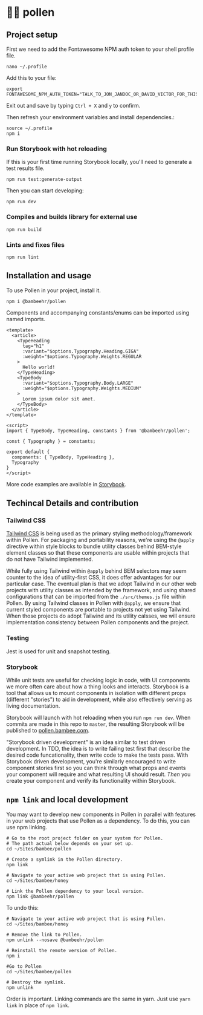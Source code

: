 # 🌻🐝 pollen

## Project setup

First we need to add the Fontawesome NPM auth token to your shell profile file.

```
nano ~/.profile
```

Add this to your file:

```
export FONTAWESOME_NPM_AUTH_TOKEN="TALK_TO_JON_JANDOC_OR_DAVID_VICTOR_FOR_THIS_TOKEN"
```

Exit out and save by typing `Ctrl + X` and `y` to confirm.

Then refresh your environment variables and install dependencies.:

```
source ~/.profile
npm i
```

### Run Storybook with hot reloading

If this is your first time running Storybook locally, you'll need to generate a test results file.

```
npm run test:generate-output
```

Then you can start developing:

```
npm run dev
```

### Compiles and builds library for external use

```
npm run build
```

### Lints and fixes files

```
npm run lint
```

## Installation and usage

To use Pollen in your project, install it.

```
npm i @bambeehr/pollen
```

Components and accompanying constants/enums can be imported using named imports.

```
<template>
  <article>
    <TypeHeading
      tag="h1"
      :variant="$options.Typography.Heading.GIGA"
      :weight="$options.Typography.Weights.REGULAR
    >
      Hello world!
    </TypeHeading>
    <TypeBody
      :variant="$options.Typography.Body.LARGE"
      :weight="$options.Typography.Weights.MEDIUM"
    >
      Lorem ipsum dolor sit amet.
    </TypeBody>
  </article>
</template>

<script>
import { TypeBody, TypeHeading, constants } from '@bambeehr/pollen';

const { Typography } = constants;

export default {
  components: { TypeBody, TypeHeading },
  Typography
}
</script>

```

More code examples are available in [Storybook](http://pollen.bambee.com/).

## Techincal Details and contribution

### Tailwind CSS

[Tailwind CSS](https://tailwindcss.com/) is being used as the primary styling methodology/framework within Pollen. For packaging and portability reasons, we're using the `@apply` directive within style blocks to bundle utility classes behind BEM-style element classes so that these components are usable within projects that do not have Tailwind implemented.

While fully using Tailwind within `@apply` behind BEM selectors may seem counter to the idea of utility-first CSS, it does offer advantages for our particular case. The eventual plan is that we adopt Tailwind in our other web projects with utility classes as intended by the framework, and using shared configurations that can be imported from the `./src/themes.js` file within Pollen. By using Tailwind classes in Pollen with `@apply`, we ensure that current styled components are portable to projects not yet using Tailwind. When those projects do adopt Tailwind and its utility calsses, we will ensure implementation consistency between Pollen components and the project.

### Testing

Jest is used for unit and snapshot testing.

### Storybook

While unit tests are useful for checking logic in code, with UI components we more often care about how a thing looks and interacts. Storybook is a tool that allows us to mount components in isolation with different props (different "stories") to aid in development, while also effectively serving as living documentation.

Storybook will launch with hot reloading when you run `npm run dev`. When commits are made in this repo to `master`, the resulting Storybook will be published to [pollen.bambee.com](https://pollen.bambee.com).

"Storybook driven development" is an idea similar to test driven development. In TDD, the idea is to write failing test first that describe the desired code funcationality, then write code to make the tests pass. With Storybook driven development, you're similarly encouraged to write component stories first so you can think through what props and events your component will require and what resulting UI should result. _Then_ you create your component and verify its functionality within Storybook.

## `npm link` and local development

You may want to develop new components in Pollen in parallel with features in your web projects that use Pollen as a dependency. To do this, you can use npm linking.

```
# Go to the root project folder on your system for Pollen.
# The path actual below depends on your set up.
cd ~/Sites/bambee/pollen

# Create a symlink in the Pollen directory.
npm link

# Navigate to your active web project that is using Pollen.
cd ~/Sites/bambee/honey

# Link the Pollen dependency to your local version.
npm link @bambeehr/pollen
```

To undo this:

```
# Navigate to your active web project that is using Pollen.
cd ~/Sites/bambee/honey

# Remove the link to Pollen.
npm unlink --nosave @bambeehr/pollen

# Reinstall the remote version of Pollen.
npm i

#Go to Pollen
cd ~/Sites/bambee/pollen

# Destroy the symlink.
npm unlink
```

Order is important. Linking commands are the same in yarn. Just use `yarn link` in place of `npm link`.
